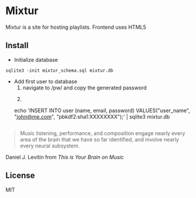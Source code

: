Mixtur
======

Mixtur is a site for hosting playlists. Frontend uses HTML5 <audio> tag and 
flash to fall back on via the SoundManager2 library. Backend is Python via
Flask library and Sqlite3 for datastore.

Install
---
* Initialize database
```
sqlite3 -init mixtur_schema.sql mixtur.db
```
* Add first user to database
	1. navigate to /pw/ and copy the generated password
	2. ```
	echo 'INSERT INTO user (name, email, password) VALUES("user_name", "john@me.com", "pbkdf2:sha1:XXXXXXXX");' | sqlite3 mixtur.db
	```

> Music listening, performance, and composition engage nearly every area 
> of the brain that we have so far identified, and involve nearly every neural subsystem.

Daniel J. Levitin from *This is Your Brain on Music*

License
----

MIT
